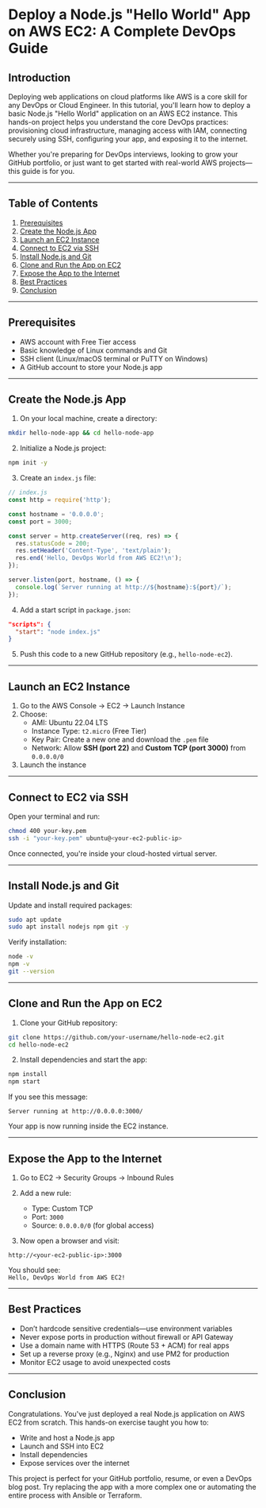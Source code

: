 # Deploy a Node.js "Hello World" App on AWS EC2: A Complete DevOps Guide

## Introduction

Deploying web applications on cloud platforms like AWS is a core skill for any DevOps or Cloud Engineer. In this tutorial, you'll learn how to deploy a basic Node.js "Hello World" application on an AWS EC2 instance. This hands-on project helps you understand the core DevOps practices: provisioning cloud infrastructure, managing access with IAM, connecting securely using SSH, configuring your app, and exposing it to the internet.

Whether you're preparing for DevOps interviews, looking to grow your GitHub portfolio, or just want to get started with real-world AWS projects—this guide is for you.

---

## Table of Contents

1. [Prerequisites](#prerequisites)  
2. [Create the Node.js App](#create-the-nodejs-app)  
3. [Launch an EC2 Instance](#launch-an-ec2-instance)  
4. [Connect to EC2 via SSH](#connect-to-ec2-via-ssh)  
5. [Install Node.js and Git](#install-nodejs-and-git)  
6. [Clone and Run the App on EC2](#clone-and-run-the-app-on-ec2)  
7. [Expose the App to the Internet](#expose-the-app-to-the-internet)  
8. [Best Practices](#best-practices)  
9. [Conclusion](#conclusion)

---

## Prerequisites

- AWS account with Free Tier access  
- Basic knowledge of Linux commands and Git  
- SSH client (Linux/macOS terminal or PuTTY on Windows)  
- A GitHub account to store your Node.js app  

---

## Create the Node.js App

1. On your local machine, create a directory:

```bash
mkdir hello-node-app && cd hello-node-app
```

2. Initialize a Node.js project:

```bash
npm init -y
```

3. Create an `index.js` file:

```javascript
// index.js
const http = require('http');

const hostname = '0.0.0.0';
const port = 3000;

const server = http.createServer((req, res) => {
  res.statusCode = 200;
  res.setHeader('Content-Type', 'text/plain');
  res.end('Hello, DevOps World from AWS EC2!\n');
});

server.listen(port, hostname, () => {
  console.log(`Server running at http://${hostname}:${port}/`);
});
```

4. Add a start script in `package.json`:

```json
"scripts": {
  "start": "node index.js"
}
```

5. Push this code to a new GitHub repository (e.g., `hello-node-ec2`).

---

## Launch an EC2 Instance

1. Go to the AWS Console → EC2 → Launch Instance  
2. Choose:
   - AMI: Ubuntu 22.04 LTS  
   - Instance Type: `t2.micro` (Free Tier)  
   - Key Pair: Create a new one and download the `.pem` file  
   - Network: Allow **SSH (port 22)** and **Custom TCP (port 3000)** from `0.0.0.0/0`  
3. Launch the instance

---

## Connect to EC2 via SSH

Open your terminal and run:

```bash
chmod 400 your-key.pem
ssh -i "your-key.pem" ubuntu@<your-ec2-public-ip>
```

Once connected, you're inside your cloud-hosted virtual server.

---

## Install Node.js and Git

Update and install required packages:

```bash
sudo apt update
sudo apt install nodejs npm git -y
```

Verify installation:

```bash
node -v
npm -v
git --version
```

---

## Clone and Run the App on EC2

1. Clone your GitHub repository:

```bash
git clone https://github.com/your-username/hello-node-ec2.git
cd hello-node-ec2
```

2. Install dependencies and start the app:

```bash
npm install
npm start
```

If you see this message:

```
Server running at http://0.0.0.0:3000/
```

Your app is now running inside the EC2 instance.

---

## Expose the App to the Internet

1. Go to EC2 → Security Groups → Inbound Rules  
2. Add a new rule:
   - Type: Custom TCP  
   - Port: `3000`  
   - Source: `0.0.0.0/0` (for global access)

3. Now open a browser and visit:

```
http://<your-ec2-public-ip>:3000
```

You should see:  
`Hello, DevOps World from AWS EC2!`

---

## Best Practices

- Don’t hardcode sensitive credentials—use environment variables  
- Never expose ports in production without firewall or API Gateway  
- Use a domain name with HTTPS (Route 53 + ACM) for real apps  
- Set up a reverse proxy (e.g., Nginx) and use PM2 for production  
- Monitor EC2 usage to avoid unexpected costs  

---

## Conclusion

Congratulations. You've just deployed a real Node.js application on AWS EC2 from scratch. This hands-on exercise taught you how to:

- Write and host a Node.js app  
- Launch and SSH into EC2  
- Install dependencies  
- Expose services over the internet  

This project is perfect for your GitHub portfolio, resume, or even a DevOps blog post. Try replacing the app with a more complex one or automating the entire process with Ansible or Terraform.
